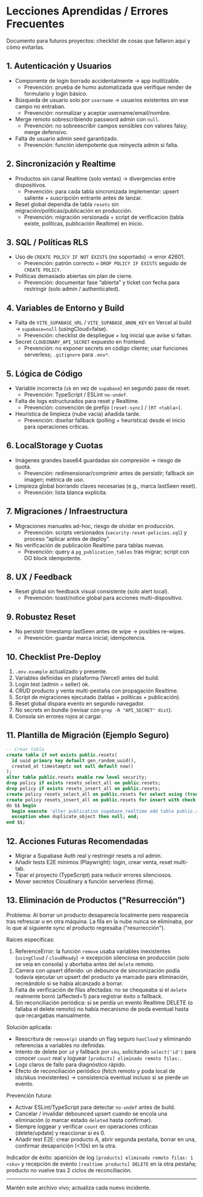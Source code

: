 # Lecciones Aprendidas / Errores Frecuentes

Documento para futuros proyectos: checklist de cosas que fallaron aquí y cómo evitarlas.

## 1. Autenticación y Usuarios

- Componente de login borrado accidentalmente → app inutilizable.
  - Prevención: prueba de humo automatizada que verifique render de formulario y login básico.
- Búsqueda de usuario solo por `username` → usuarios existentes sin ese campo no entraban.
  - Prevención: normalizar y aceptar username/email/nombre.
- Merge remoto sobrescribiendo password admin con `null`.
  - Prevención: no sobreescribir campos sensibles con valores falsy; merge defensivo.
- Falta de usuario admin seed garantizado.
  - Prevención: función idempotente que reinyecta admin si falta.

## 2. Sincronización y Realtime

- Productos sin canal Realtime (solo ventas) → divergencias entre dispositivos.
  - Prevención: para cada tabla sincronizada implementar: upsert saliente + suscripción entrante antes de lanzar.
- Reset global dependía de tabla `resets` sin migración/políticas/publicación en producción.
  - Prevención: migración versionada + script de verificación (tabla existe, políticas, publicación Realtime) en inicio.

## 3. SQL / Políticas RLS

- Uso de `CREATE POLICY IF NOT EXISTS` (no soportado) → error 42601.
  - Prevención: patrón correcto = `DROP POLICY IF EXISTS` seguido de `CREATE POLICY`.
- Políticas demasiado abiertas sin plan de cierre.
  - Prevención: documentar fase “abierta” y ticket con fecha para restringir (solo admin / authenticated).

## 4. Variables de Entorno y Build

- Falta de `VITE_SUPABASE_URL` / `VITE_SUPABASE_ANON_KEY` en Vercel al build → `supabase=null` (usingCloud=false).
  - Prevención: checklist de despliegue + log inicial que avise si faltan.
- Secret `CLOUDINARY_API_SECRET` expuesto en frontend.
  - Prevención: no exponer secrets en código cliente; usar funciones serverless; `.gitignore` para `.env*`.

## 5. Lógica de Código

- Variable incorrecta (`sb` en vez de `supabase`) en segundo paso de reset.
  - Prevención: TypeScript / ESLint `no-undef`.
- Falta de logs estructurados para reset y Realtime.
  - Prevención: convención de prefijo `[reset-sync]` / `[RT <tabla>]`.
- Heurística de limpieza (nube vacía) añadida tarde.
  - Prevención: diseñar fallback (polling + heurística) desde el inicio para operaciones críticas.

## 6. LocalStorage y Cuotas

- Imágenes grandes base64 guardadas sin compresión → riesgo de quota.
  - Prevención: redimensionar/comprimir antes de persistir; fallback sin imagen; métrica de uso.
- Limpieza global borrando claves necesarias (e.g., marca lastSeen reset).
  - Prevención: lista blanca explícita.

## 7. Migraciones / Infraestructura

- Migraciones manuales ad-hoc, riesgo de olvidar en producción.
  - Prevención: scripts versionados (`security-reset-policies.sql`) y proceso “aplicar antes de deploy”.
- No verificación de publicación Realtime para tablas nuevas.
  - Prevención: query a `pg_publication_tables` tras migrar; script con DO block idempotente.

## 8. UX / Feedback

- Reset global sin feedback visual consistente (solo alert local).
  - Prevención: toast/notice global para acciones multi-dispositivo.

## 9. Robustez Reset

- No persistir timestamp lastSeen antes de wipe → posibles re-wipes.
  - Prevención: guardar marca inicial; idempotencia.

## 10. Checklist Pre-Deploy

1. `.env.example` actualizado y presente.
2. Variables definidas en plataforma (Vercel) antes del build.
3. Login test (admin + seller) ok.
4. CRUD producto y venta multi-pestaña con propagación Realtime.
5. Script de migraciones ejecutado (tablas + políticas + publicación).
6. Reset global dispara evento en segundo navegador.
7. No secrets en bundle (revisar con `grep -R "API_SECRET" dist`).
8. Consola sin errores rojos al cargar.

## 11. Plantilla de Migración (Ejemplo Seguro)

```sql
-- Crear tabla
create table if not exists public.resets(
  id uuid primary key default gen_random_uuid(),
  created_at timestamptz not null default now()
);
alter table public.resets enable row level security;
drop policy if exists resets_select_all on public.resets;
drop policy if exists resets_insert_all on public.resets;
create policy resets_select_all on public.resets for select using (true);
create policy resets_insert_all on public.resets for insert with check (true);
do $$ begin
  begin execute 'alter publication supabase_realtime add table public.resets';
  exception when duplicate_object then null; end;
end $$;
```

## 12. Acciones Futuras Recomendadas

- Migrar a Supabase Auth real y restringir resets a rol admin.
- Añadir tests E2E mínimos (Playwright): login, crear venta, reset multi-tab.
- Tipar el proyecto (TypeScript) para reducir errores silenciosos.
- Mover secretos Cloudinary a función serverless (firma).

## 13. Eliminación de Productos ("Resurrección")

Problema: Al borrar un producto desaparecía localmente pero reaparecía tras refrescar u en otra máquina. La fila en la nube nunca se eliminaba, por lo que al siguiente sync el producto regresaba ("resurrección").

Raíces específicas:

1. ReferenceError: la función `remove` usaba variables inexistentes (`usingCloud` / `cloudReady`) → excepción silenciosa en producción (solo se veía en consola) y abortaba antes del `delete` remoto.
2. Carrera con upsert diferido: un debounce de sincronización podía todavía ejecutar un upsert del producto ya marcado para eliminación, recreándolo si se había alcanzado a borrar.
3. Falta de verificación de filas afectadas: no se chequeaba si el `delete` realmente borró (affected=1) para registrar éxito o fallback.
4. Sin reconciliación periódica: si se perdía un evento Realtime DELETE (o fallaba el delete remoto) no había mecanismo de poda eventual hasta que recargabas manualmente.

Solución aplicada:

- Reescritura de `remove(p)` usando un flag seguro `hasCloud` y eliminando referencias a variables no definidas.
- Intento de delete por `id` y fallback por `sku`, solicitando `select('id')` para conocer `count` real y loguear `[products] eliminado remoto filas:`.
- Logs claros de fallo para diagnóstico rápido.
- Efecto de reconciliación periódico (fetch remoto y poda local de ids/skus inexistentes) → consistencia eventual incluso si se pierde un evento.

Prevención futura:

- Activar ESLint/TypeScript para detectar `no-undef` antes de build.
- Cancelar / invalidar debounced upsert cuando se encola una eliminación (o marcar estado `deleted` hasta confirmar).
- Siempre loggear y verificar `count` en operaciones críticas (delete/update) y reaccionar si es 0.
- Añadir test E2E: crear producto A, abrir segunda pestaña, borrar en una, confirmar desaparición (<10s) en la otra.

Indicador de éxito: aparición de log `[products] eliminado remoto filas: 1 <sku>` y recepción de evento `[realtime products] DELETE` en la otra pestaña; producto no vuelve tras 2 ciclos de reconciliación.

---

Mantén este archivo vivo; actualiza cada nuevo incidente.
